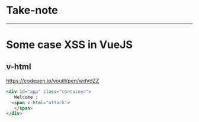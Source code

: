 # Take-note

---

# Some case XSS in VueJS

## v-html

https://codepen.io/vouill/pen/wdVdZZ

```html
<div id="app" class="container">
   Welcome :
  <span v-html="attack">
   </span>
</div>
```

